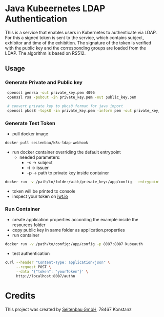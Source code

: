 # Java Kubeernetes LDAP Authentication

This is a service that enables users in Kubernetes to authenticate via LDAP.  For this a signed token is sent to the service, which contains subject, exhibitor and time of the exhibition. The signature of the token is verified with the public key and the corresponding groups are loaded from the LDAP. The algorithm is based on RS512. 


## Usage
### Generate Private and Public key

```bash
 openssl genrsa -out private_key.pem 4096
 openssl rsa -pubout -in private_key.pem -out public_key.pem
 
 # convert private key to pkcs8 format for java import
 openssl pkcs8 -topk8 -in private_key.pem -inform pem -out private_key_pkcs8.pem -outform pem -nocrypt
```

### Generate Test Token

- pull docker image
```bash
docker pull seitenbau/k8s-ldap-webhook
```
- run docker container overriding the default entrypoint
    - needed parameters:
        - &ndash;s &rarr; subject
        - &ndash;i &rarr; issuer
        - &ndash;p &rarr; path to private key inside container 
```bash
docker run -v /path/to/folder/with/private_key:/app/config --entrypoint ./token.sh kubeauth -s subject -i issuer -p ./config/<private_key_name>.pem
```
- token will be printed to console
- inspect your token on [jwt.io](https://jwt.io/)

### Run Container
- create application.properties according the example inside the resources folder
- copy public key in same folder as application.properties
- run container
```bash
docker run -v /path/to/config:/app/config -p 8087:8087 kubeauth
```
- test authentication
```bash
curl --header "Content-Type: application/json" \
     --request POST \
     --data '{"token": "yourToken"}' \
     http://localhost:8087/authn
```

# Credits

This project was created by [Seitenbau GmbH](https://www.seitenbau.com/), 78467 Konstanz